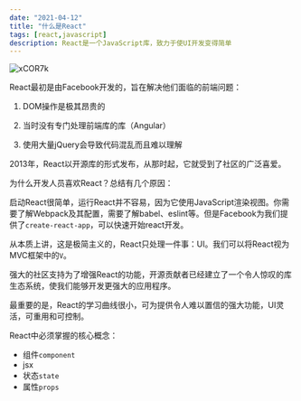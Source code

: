 ```yaml
---
date: "2021-04-12"
title: "什么是React"
tags: [react,javascript]
description: React是一个JavaScript库，致力于使UI开发变得简单
---
```


![xCOR7k](https://cdn.jsdelivr.net/gh/manonicu/pics@master/uPic/xCOR7k.jpg)

React最初是由Facebook开发的，旨在解决他们面临的前端问题：

1. DOM操作是极其昂贵的

2. 当时没有专门处理前端库的库（Angular）

3. 使用大量jQuery会导致代码混乱而且难以理解

2013年，React以开源库的形式发布，从那时起，它就受到了社区的广泛喜爱。

为什么开发人员喜欢React？总结有几个原因：

启动React很简单，运行React并不容易，因为它使用JavaScript渲染视图。你需要了解Webpack及其配置，需要了解babel、eslint等。但是Facebook为我们提供了`create-react-app`，可以快速开始react开发。

从本质上讲，这是极简主义的，React只处理一件事：UI。我们可以将React视为MVC框架中的`V`。

强大的社区支持为了增强React的功能，开源贡献者已经建立了一个令人惊叹的库生态系统，使我们能够开发更强大的应用程序。

最重要的是，React的学习曲线很小，可为提供令人难以置信的强大功能，UI灵活，可重用和可控制。

React中必须掌握的核心概念：

- 组件`component`
- jsx
- 状态`state`
- 属性`props`